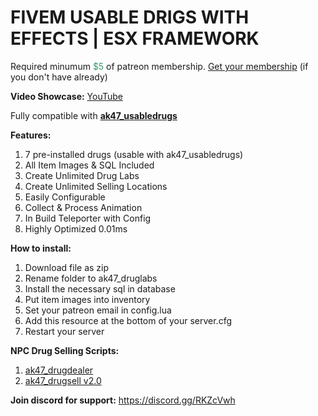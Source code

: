 <h1>FIVEM USABLE DRIGS WITH EFFECTS | ESX FRAMEWORK</h1>
<p>Required minumum <span style="color: #339966;">$5</span> of patreon membership. <a href="https://patreon.com/menanak47" target="_blank">Get your membership</a> (if you don't have already)</p>
<p><strong>Video Showcase:</strong> <a href="https://youtu.be/uiQaDUQ7FBo">YouTube</a></p>
<p>Fully compatible with <a href="https://youtu.be/zQJ--6U52Aw" target="_blank"><strong>ak47_usabledrugs</strong></a></p>
<p><strong>Features: </strong></p>
<ol>
<li>7 pre-installed drugs (usable with ak47_usabledrugs)</li>
<li>All Item Images &amp; SQL Included</li>
<li>Create Unlimited Drug Labs</li>
<li>Create Unlimited Selling Locations</li>
<li>Easily Configurable</li>
<li>Collect &amp; Process Animation</li>
<li>In Build Teleporter with Config</li>
<li>Highly Optimized 0.01ms</li>
</ol>
<p><strong>How to install:</strong></p>
<ol>
<li>Download file as zip</li>
<li>Rename folder to ak47_druglabs</li>
<li>Install the necessary sql in database</li>
<li>Put item images into inventory</li>
<li>Set your patreon email in config.lua</li>
<li>Add this resource at the bottom of your server.cfg</li>
<li>Restart your server</li>
</ol>
<p><strong>NPC Drug Selling Scripts:</strong></p>
<ol>
<li><a href="https://youtu.be/gfCFfA9gWLA" target="_blank">ak47_drugdealer</a></li>
<li><a href="https://youtu.be/iwrWpmo31kQ" target="_blank">ak47_drugsell v2.0</a></li>
</ol>
<p><strong>Join discord for support:</strong> <a href="https://discord.gg/RKZcVwh">https://discord.gg/RKZcVwh</a></p>

